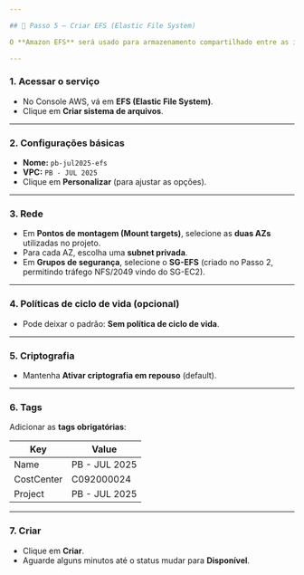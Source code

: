 ```yaml
---

## 📂 Passo 5 — Criar EFS (Elastic File System)

O **Amazon EFS** será usado para armazenamento compartilhado entre as instâncias EC2, garantindo que o diretório `wp-content` do WordPress seja persistente e sincronizado.

---
```


### 1. Acessar o serviço
- No Console AWS, vá em **EFS (Elastic File System)**.  
- Clique em **Criar sistema de arquivos**.  

---

### 2. Configurações básicas
- **Nome:** `pb-jul2025-efs`  
- **VPC:** `PB - JUL 2025`  
- Clique em **Personalizar** (para ajustar as opções).  

---

### 3. Rede
- Em **Pontos de montagem (Mount targets)**, selecione as **duas AZs** utilizadas no projeto.  
- Para cada AZ, escolha uma **subnet privada**.  
- Em **Grupos de segurança**, selecione o **SG-EFS** (criado no Passo 2, permitindo tráfego NFS/2049 vindo do SG-EC2).  

---

### 4. Políticas de ciclo de vida (opcional)
- Pode deixar o padrão: **Sem política de ciclo de vida**.  

---

### 5. Criptografia
- Mantenha **Ativar criptografia em repouso** (default).  

---

### 6. Tags
Adicionar as **tags obrigatórias**:  

| Key        | Value         |
|------------|---------------|
| Name       | PB - JUL 2025 |
| CostCenter | C092000024    |
| Project    | PB - JUL 2025 |

---

### 7. Criar
- Clique em **Criar**.  
- Aguarde alguns minutos até o status mudar para **Disponível**.  
